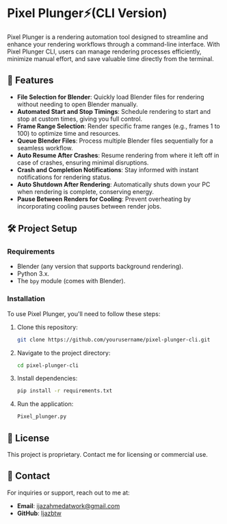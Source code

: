 # Pixel Plunger⚡(CLI Version)

Pixel Plunger is a rendering automation tool designed to streamline and enhance your rendering workflows through a command-line interface. With Pixel Plunger CLI, users can manage rendering processes efficiently, minimize manual effort, and save valuable time directly from the terminal.

## 🚀 Features

- **File Selection for Blender**: Quickly load Blender files for rendering without needing to open Blender manually.
- **Automated Start and Stop Timings**: Schedule rendering to start and stop at custom times, giving you full control.
- **Frame Range Selection**: Render specific frame ranges (e.g., frames 1 to 100) to optimize time and resources.
- **Queue Blender Files**: Process multiple Blender files sequentially for a seamless workflow.
- **Auto Resume After Crashes**: Resume rendering from where it left off in case of crashes, ensuring minimal disruptions.
- **Crash and Completion Notifications**: Stay informed with instant notifications for rendering status.
- **Auto Shutdown After Rendering**: Automatically shuts down your PC when rendering is complete, conserving energy.
- **Pause Between Renders for Cooling**: Prevent overheating by incorporating cooling pauses between render jobs.

## 🛠️ Project Setup

### Requirements

- Blender (any version that supports background rendering).
- Python 3.x.
- The `bpy` module (comes with Blender).

### Installation

To use Pixel Plunger, you'll need to follow these steps:

1. Clone this repository:
   ```bash
   git clone https://github.com/yourusername/pixel-plunger-cli.git
   ```

2. Navigate to the project directory:
   ```bash
   cd pixel-plunger-cli
   ```

3. Install dependencies:
   ```bash
   pip install -r requirements.txt
   ```
4. Run the application:
   ```bash
   Pixel_plunger.py
   ```

## 📜 License

This project is proprietary. Contact me for licensing or commercial use.

## 📧 Contact

For inquiries or support, reach out to me at:

- **Email**: [ijazahmedatwork@gmail.com](mailto:support@pixelplunger.com)
- **GitHub**: [Ijazbtw](https://github.com/Ijazbtw)
